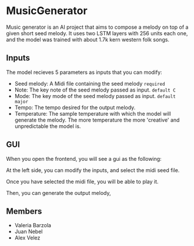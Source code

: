 # MusicGenerator

Music generator is an AI project that aims to compose a melody on top of a given short seed melody. It uses two LSTM layers with 256 units each one, and the model was trained with about 1.7k kern western folk songs.

## Inputs

The model recieves 5 parameters as inputs that you can modify:

* Seed melody: A Midi file containing the seed melody `required`
* Note: The key note of the seed melody passed as input. `default C`
* Mode: The key mode of the seed melody passed as input. `default major`
* Tempo: The tempo desired for the output melody.
* Temperature: The sample temperature with which the model will generate the melody. The more temperature the more 'creative' and unpredictable the model is.

## GUI

When you open the frontend, you will see a gui as the following:

At the left side, you can modify the inputs, and select the midi seed file.

Once you have selected the midi file, you will be able to play it.

Then, you can generate the output melody, 

## Members

* Valeria Barzola
* Juan Nebel
* Alex Velez
